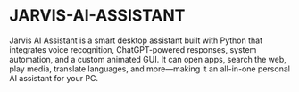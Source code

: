 # JARVIS-AI-ASSISTANT
Jarvis AI Assistant is a smart desktop assistant built with Python that integrates voice recognition, ChatGPT-powered responses, system automation, and a custom animated GUI. It can open apps, search the web, play media, translate languages, and more—making it an all-in-one personal AI assistant for your PC.
